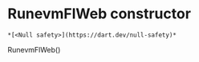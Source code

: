 


# RunevmFlWeb constructor




    *[<Null safety>](https://dart.dev/null-safety)*



RunevmFlWeb()












